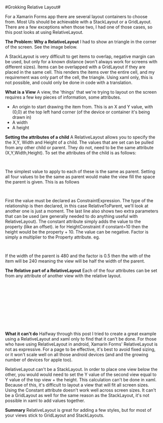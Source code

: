 #Grokking Relative Layout#

For a Xamarin Forms app there are several layout containers to choose from. Most UIs should be achievable with a StackLayout or a GridLayout. There are a few exceptions when those two, I had one of those cases, so this post looks at using RelativeLayout. 

**The Problem: Why a RelativeLayout**
I had to show an triangle in the corner of the screen. See the image below.

A StackLayout is very difficult to get items to overlap, negative margin can be used, but only for a known distance (won't always work for screens with different sizes). Items can be overlapped with a GridLayout if they are placed in the same cell. This renders the items over the entire cell, and my requirement was only part of the cell, the triangle. Using xaml only, this is not possible, and could only be done in code with a translation. 

**What is a View**
A view, the 'things' that we're trying to layout on the screen requires a few key pieces of information, some attributes. 
- An origin to start drawing the item from. This is an X and Y value, with (0,0) at the top left hand corner (of the device or container it's being drawn in)
- A width 
- A height

**Setting the attributes of a child**
A RelativeLayout allows you to specify the the X,Y, Width and Height of a child. The values that are set can be pulled from any other child or parent. They do not, need to be the same attribute (X,Y,Width,Height). To set the attributes of the child is as follows:

<pre lang="xml">
    <BoxView  RelativeLayout.YConstraint= TODO
              RelativeLayout.XConstraint= TODO
              RelativeLayout.WidthConstraint= TODO
              RelativeLayout.WidthConstraint= TODO />
</pre>

The simplest value to apply to each of these is the same as parent. Setting all four values to be the same as parent would make the view fill the space the parent is given. This is as follows

<pre lang="xml">
    <BoxView RelativeLayout.YConstraint= "{ConstraintExpression Type=RelativeToParent, Property=Y}"
             RelativeLayout.XConstraint= "{ConstraintExpression Type=RelativeToParent, Property=X"
             RelativeLayout.HeightConstraint= "{ConstraintExpression Type=RelativeToParent, Property=Height}"
             RelativeLayout.WidthConstraint= "{ConstraintExpression Type=RelativeToParent, Property=Width,Factor=1,Constant=0}" />
</pre>

First the value must be declared as ConstraintExpression. The type of the relationship is then declared, in this case RelativeToParent, we'll look at another one is just a moment. The last line also shows two extra parameters that can be used (are generally needed to do anything useful with RelativeLayout). The constant attribute simply adds the value to the property (like an offset).  ie for HeightConstraint if constant=10 then the height would be the property + 10. The value can be negative. Factor is simply a multiplier to the Property attribute. eg. 

<pre lang="xml">
    <BoxView RelativeLayout.WidthConstraint= "{ConstraintExpression Type=RelativeToParent, Property=Width,Factor=0.5,Constant=0}"
             ... />
</pre>

If the width of the parent is 480 and the factor is 0.5 then the with of the item will be 240 meaning the view will be half the width of the parent. 

**The Relative part of a RelativeLayout**
Each of the four attributes can be set from any attribute of another view with the relative layout. 

<pre lang="xml">
    <BoxView RelativeLayout.YConstraint="{ConstraintExpression Type=RelativeToParent, Property=Width,Factor=0.5}"
             RelativeLayout.XConstraint="{ConstraintExpression Type=RelativeToParent, Property=X"
             RelativeLayout.HeightConstraint="{ConstraintExpression Type=RelativeToParent, Property=Height Factor=0.5}"
             RelativeLayout.WidthConstraint="{ConstraintExpression Type=RelativeToParent, Property=Width,Factor=1,Constant=0}/>
</pre>

So this would set the Y value to be half of the hight of the parent, with the X and width filling the whole screen this will fill the bottom half of its parent. If RelativeLayout is the root, then it will fill half of screen.

**What I used it for**
I need to show a triangle in the top left corner of a cell (the cell is part of a ListView), and I also wanted it to scale for screen sizes (the test was to rotate to landscape and still have everything layout correctly). This was achieved by nesting everything in a relative layout. The content was placed in a StackLayout. A BoxView was then used set relative to the origin, a fixed width and a negative constant so that it is always placed correctly. Because the width is always fixed size then the constant value can be known ensuring it will always be placed correctly. Here's the xaml to make it clear. 

<pre lang="xml">
    <ViewCell>
            <RelativeLayout HeightRequest="100" MinimumHeightRequest="100">
            <StackLayout HorizontalOptions="FillAndExpand" x:Name="anchorView">
                    <Label Text="Your code here"/>
            </StackLayout>
            <BoxView Color="#FFD180" Rotation="-45" Opacity=".90"
                        RelativeLayout.YConstraint="{ConstraintExpression Type=RelativeToParent, Property=Y,Factor=0.5}"
                        RelativeLayout.XConstraint="{ConstraintExpression Type=RelativeToView, ElementName=anchorView, 
                                                    Property=Width, Factor=0, Constant=-210}"
                        RelativeLayout.WidthConstraint="{ConstraintExpression Type=RelativeToParent,Property=Width,Factor=0,Constant=400}"
                        RelativeLayout.HeightConstraint="{ConstraintExpression Type=RelativeToParent,Property=Height,Factor=0.5}" />
            </RelativeLayout>
    </ViewCell>
</pre>

**What it can't do**
Halfway through this post I tried to create a great example using a RelativeLayout and xaml only to find that it can't be done. For those who have using RelativeLayout in android, Xamarin Forms' RelativeLayout is not as expressive. For a page to be effective, it's best to avoid fixed sizing, or it won't scale well on all those android devices (and and the growing number of devices for apple too). 

RelativeLayout can't be a StackLayout. In order to place one view below the other, you would would need to set the Y value of the second view equal to Y value of the top view + the height. This calculation can't be done in xaml. Because of this, it's difficult to layout a view that will fit all screen sizes. Using the Constant attribute doesn't work well across screen sizes.
It can't be a GridLayout as well for the same reason as the StackLayout, it's not possible in xaml to add values together. 

**Summary**
RelativeLayout is great for adding a few styles, but for most of your views stick to GridLayout and StackLayouts. 

